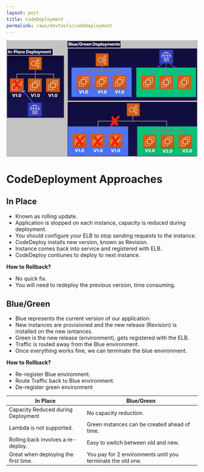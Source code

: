 ```yaml
---
layout: post
title: CodeDeployment
permalink: /aws/devtools/codeDeployment
---
```


![](https://github.com/arpit04tripathi/files-cdn/raw/cdn/aws/dev-theory/code-deploy-approaches.png)

# CodeDeployment Approaches
## In Place
- Known as rolling update.
- Application is stopped on each instance, capacity is reduced during deployment.
- You should configure your ELB to stop sending requests to the instance.
- CodeDeploy installs new version, known as Revision.
- Instance comes back into service and registered with ELB.
- CodeDeploy contiunes to deploy to next instance.

**How to Rollback?**
- No quick fix.
- You will need to redeploy the previous version, time consuming.

## Blue/Green
- Blue represents the current version of our application.
- New instances are provisioned and the new release (Revision) is installed on the new isntances.
- Green is the new release (environment), gets registered with the ELB.
- Traffic is routed away from the Blue environment.
- Once everything works fine, we can terminate the blue environment.

**How to Rollback?**
- Re-register Blue environment.
- Route Traffic back to Blue environment.
- De-register green environment

|In Place | Blue/Green |
|---|---|
|Capacity Reduced during Deployment|No capacity reduction.|
|Lambda is not supported.|Green instances can be created ahead of time.|
|Rolling back involves a re-deploy.|Easy to switch between old and new.|
|Great when deploying the first time.|You pay for 2 environments until you terminate the old one.|
